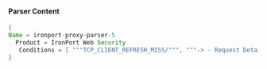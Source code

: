 #### Parser Content
```Java
{
Name = ironport-proxy-parser-5
  Product = IronPort Web Security
   Conditions = [ """TCP_CLIENT_REFRESH_MISS/""", """-> - Request Details:""", """xb-accesslog:""" ]
}
```